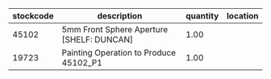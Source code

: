 |stockcode|description|quantity|location|
|---------|-----------|--------|--------|
|45102|5mm Front Sphere Aperture [SHELF: DUNCAN]|1.00||
|19723|Painting Operation to Produce 45102_P1|1.00||
